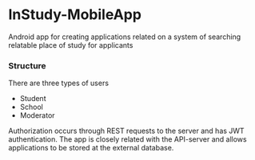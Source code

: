 # InStudy-MobileApp
Android app for creating applications related on a system of searching relatable place of study for applicants

### Structure
There are three types of users
* Student
* School
* Moderator

Authorization occurs through REST requests to the server and has JWT authentication. The app is closely related with the API-server and allows applications to be stored at the external database.
